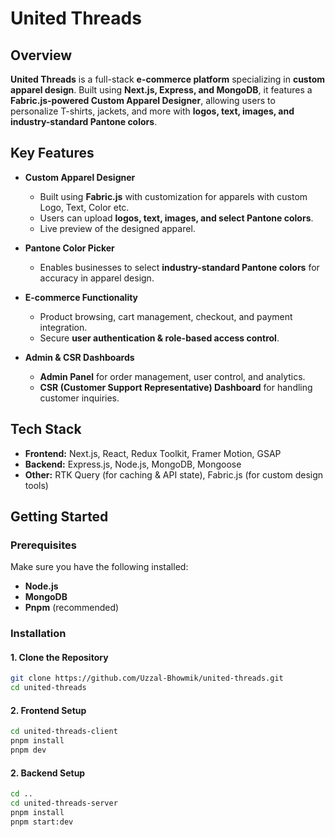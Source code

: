# United Threads

## Overview  
**United Threads** is a full-stack **e-commerce platform** specializing in **custom apparel design**. Built using **Next.js, Express, and MongoDB**, it features a **Fabric.js-powered Custom Apparel Designer**, allowing users to personalize T-shirts, jackets, and more with **logos, text, images, and industry-standard Pantone colors**.

## Key Features 
- **Custom Apparel Designer**
  - Built using **Fabric.js** with customization for apparels with custom Logo, Text, Color etc.  
  - Users can upload **logos, text, images, and select Pantone colors**.  
  - Live preview of the designed apparel.  

- **Pantone Color Picker**  
  - Enables businesses to select **industry-standard Pantone colors** for accuracy in apparel design.  

- **E-commerce Functionality**  
  - Product browsing, cart management, checkout, and payment integration.  
  - Secure **user authentication & role-based access control**.  

- **Admin & CSR Dashboards**
  - **Admin Panel** for order management, user control, and analytics.  
  - **CSR (Customer Support Representative) Dashboard** for handling customer inquiries.  

## Tech Stack 
- **Frontend:** Next.js, React, Redux Toolkit, Framer Motion, GSAP  
- **Backend:** Express.js, Node.js, MongoDB, Mongoose  
- **Other:** RTK Query (for caching & API state), Fabric.js (for custom design tools)  

## Getting Started

### Prerequisites  
Make sure you have the following installed:  
- **Node.js**
- **MongoDB**
- **Pnpm** (recommended)

### Installation  

#### 1. Clone the Repository  
```bash
git clone https://github.com/Uzzal-Bhowmik/united-threads.git
cd united-threads
```

#### 2. Frontend Setup
```bash
cd united-threads-client
pnpm install
pnpm dev
```

#### 2. Backend Setup
```bash
cd ..
cd united-threads-server
pnpm install
pnpm start:dev
```

